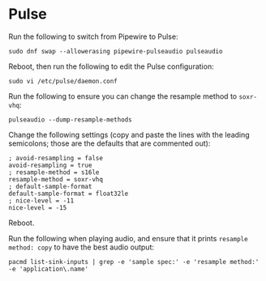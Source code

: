 # Pulse

Run the following to switch from Pipewire to Pulse:

```
sudo dnf swap --allowerasing pipewire-pulseaudio pulseaudio
```

Reboot, then run the following to edit the Pulse configuration:

```
sudo vi /etc/pulse/daemon.conf
```

Run the following to ensure you can change the resample method to `soxr-vhq`:

```
pulseaudio --dump-resample-methods
```

Change the following settings (copy and paste the lines with the leading semicolons; those are the defaults that are commented out):

```
; avoid-resampling = false
avoid-resampling = true
; resample-method = s16le
resample-method = soxr-vhq
; default-sample-format
default-sample-format = float32le
; nice-level = -11
nice-level = -15
```

Reboot.

Run the following when playing audio, and ensure that it prints `resample method: copy` to have the best audio output:

```
pacmd list-sink-inputs | grep -e 'sample spec:' -e 'resample method:' -e 'application\.name'
```
